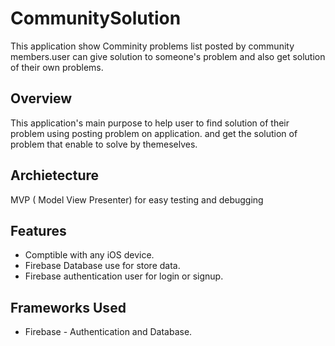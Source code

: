 # CommunitySolution
This application show Comminity problems list posted by community members.user can give solution to someone's problem and also get solution of their own problems.

## Overview
This application's main purpose to help user to find solution of their problem using posting problem on application.
and get the solution of problem that enable to solve by themeselves.

## Archietecture
MVP ( Model View Presenter) for easy testing and debugging 

## Features
- Comptible with any iOS device.
- Firebase Database use for store data.
- Firebase authentication user for login or signup.

## Frameworks Used
* Firebase - Authentication and Database.
